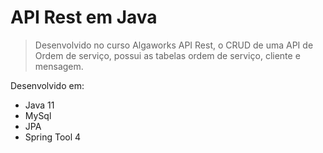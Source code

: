 # API Rest em Java

> Desenvolvido no curso Algaworks API Rest, o CRUD de uma API de Ordem de serviço, possui as tabelas ordem de serviço, cliente e mensagem.

Desenvolvido em:
- Java 11
- MySql
- JPA 
- Spring Tool 4
